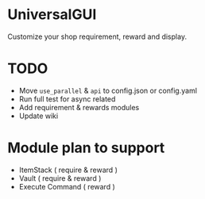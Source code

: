 # UniversalGUI

Customize your shop requirement, reward and display. 

# TODO

* Move `use_parallel` & `api` to config.json or config.yaml
* Run full test for async related
* Add requirement & rewards modules
* Update wiki

# Module plan to support

* ItemStack ( require & reward )
* Vault ( require & reward )
* Execute Command ( reward )